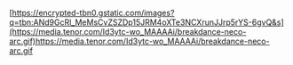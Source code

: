 [https://encrypted-tbn0.gstatic.com/images?q=tbn:ANd9GcRl_MeMsCvZSZDp15JRM4oXTe3NCXrunJJrp5rYS-6gvQ&s](https://media.tenor.com/Id3ytc-wo_MAAAAi/breakdance-neco-arc.gif)https://media.tenor.com/Id3ytc-wo_MAAAAi/breakdance-neco-arc.gif
